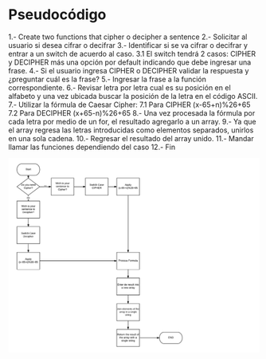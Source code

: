 # Pseudocódigo

1.- Create two functions that cipher o decipher a sentence
2.- Solicitar al usuario si desea cifrar o decifrar
3.- Identificar si se va cifrar o decifrar y entrar a un switch de acuerdo al caso.
	3.1 El switch tendrá 2 casos: CIPHER y DECIPHER más una opción por default indicando que debe ingresar una frase.
4.- Si el usuario ingresa CIPHER o DECIPHER validar la respuesta y ¿preguntar cuál es la frase?
5.- Ingresar la frase a la función correspondiente.
6.- Revisar letra por letra cual es su posición en el alfabeto y una vez ubicada buscar la posición de la letra en el código ASCII.
7.- Utilizar la fórmula de Caesar Cipher:
	7.1 Para CIPHER (x-65+n)%26+65
	7.2 Para DECIPHER (x+65-n)%26+65
8.- Una vez procesada la fórmula por cada letra por medio de un for, el resultado agregarlo a un array.
9.- Ya que el array regresa las letras introducidas como elementos separados, unirlos en una sola cadena.
10.- Regresar el resultado del array unido.
11.- Mandar llamar las funciones dependiendo del caso
12.- Fin


![Esta es la imágen del diagrama](assets/images/diagrama-caesar-cipher.png)